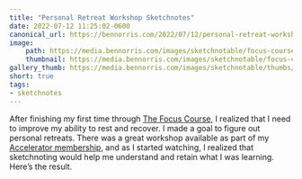 ```yaml
---
title: "Personal Retreat Workshop Sketchnotes"
date: 2022-07-12 11:25:02-0600
canonical_url: https://bennorris.com/2022/07/12/personal-retreat-workshop-sketchnotes
image:
    path: https://media.bennorris.com/images/sketchnotable/focus-course/personal-retreat-workshop.jpg
    thumbnail: https://media.bennorris.com/images/sketchnotable/focus-course/personal-retreat-workshop.jpg
gallery_thumb: https://media.bennorris.com/images/sketchnotable/thumbs/personal-retreat-workshop.jpg
short: true
tags:
- sketchnotes
---
```


After finishing my first time through [The Focus Course](https://thefocuscourse.com/), I realized that I need to improve my ability to rest and recover. I made a goal to figure out personal retreats. There was a great workshop available as part of my [Accelerator membership](https://thefocuscourse.com/accelerator), and as I started watching, I realized that sketchnoting would help me understand and retain what I was learning. Here’s the result.
